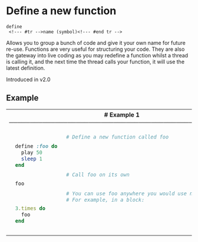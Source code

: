 # Define a new function

```
define 
 <!--- #tr -->name (symbol)<!--- #end tr -->
```


Allows you to group a bunch of code and give it your own name for future re-use. Functions are very useful for structuring your code. They are also the gateway into live coding as you may redefine a function whilst a thread is calling it, and the next time the thread calls your function, it will use the latest definition.

Introduced in v2.0

## Example

<table class="examples">
<tr>
<th colspan="2" class="even head"># Example 1 ──────────────────────────────────────────────────────</th>
</tr>
<tr>
<td class="even">

```ruby

  define :foo do
    play 50
    sleep 1
  end

 
  foo

 
 
  3.times do
    foo
  end


```

</td>
<td class="even">

<!--- #tr -->
```ruby
# Define a new function called foo
 
 
 
 
 
# Call foo on its own
 
 
# You can use foo anywhere you would use normal code.
# For example, in a block:
 
 
 



```
<!--- #end tr -->

</td>
</tr>
</table>


